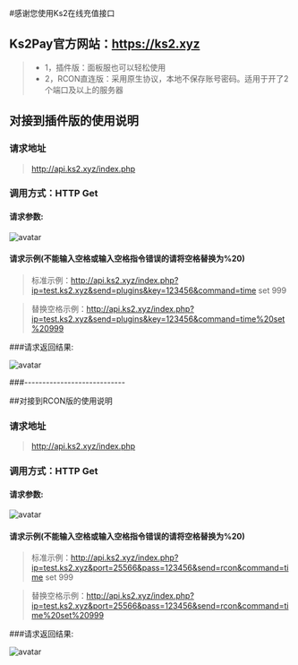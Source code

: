 #感谢您使用Ks2在线充值接口
## Ks2Pay官方网站：https://ks2.xyz
>* 1，插件版：面板服也可以轻松使用  
>* 2，RCON直连版：采用原生协议，本地不保存账号密码。适用于开了2个端口及以上的服务器

## 对接到插件版的使用说明
### 请求地址

>http://api.ks2.xyz/index.php

### 调用方式：HTTP Get

#### 请求参数:
![avatar](http://hkimg.oa5.xyz/jk-1.png)
#### 请求示例(不能输入空格或输入空格指令错误的请将空格替换为%20)
>标准示例：http://api.ks2.xyz/index.php?ip=test.ks2.xyz&send=plugins&key=123456&command=time set 999

>替换空格示例：http://api.ks2.xyz/index.php?ip=test.ks2.xyz&send=plugins&key=123456&command=time%20set%20999


###请求返回结果:

![avatar](http://hkimg.oa5.xyz/jk-2.png)

###----------------------------

##对接到RCON版的使用说明
### 请求地址

>http://api.ks2.xyz/index.php

### 调用方式：HTTP Get

#### 请求参数:
![avatar](http://hkimg.oa5.xyz/jk-3.png)
#### 请求示例(不能输入空格或输入空格指令错误的请将空格替换为%20)
>标准示例：http://api.ks2.xyz/index.php?ip=test.ks2.xyz&port=25566&pass=123456&send=rcon&command=time set 999

>替换空格示例：http://api.ks2.xyz/index.php?ip=test.ks2.xyz&port=25566&pass=123456&send=rcon&command=time%20set%20999


###请求返回结果:

![avatar](http://hkimg.oa5.xyz/jk-4.png)

